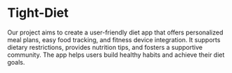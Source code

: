 # Tight-Diet
Our project aims to create a user-friendly diet app that offers personalized meal plans, easy food tracking, and fitness device integration.  It supports dietary restrictions, provides nutrition tips, and fosters a supportive community. The app helps users build healthy habits and achieve their diet goals.

